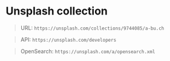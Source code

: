 # Unsplash collection

 > URL: `https://unsplash.com/collections/9744085/a-bu.ch`

 > API: `https://unsplash.com/developers`

 > OpenSearch: `https://unsplash.com/a/opensearch.xml`

